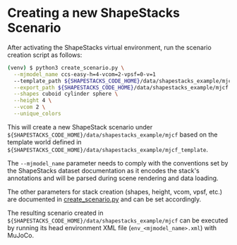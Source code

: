 # Creating a new ShapeStacks Scenario

After activating the ShapeStacks virtual environment, run the scenario creation script as follows:

```bash
(venv) $ python3 create_scenario.py \
  --mjmodel_name ccs-easy-h=4-vcom=2-vpsf=0-v=1
  --template_path ${SHAPESTACKS_CODE_HOME}/data/shapestacks_example/mjcf_template \
  --export_path ${SHAPESTACKS_CODE_HOME}/data/shapestacks_example/mjcf \
  --shapes cuboid cylinder sphere \
  --height 4 \
  --vcom 2 \
  --unique_colors
```

This will create a new ShapeStack scenario under ```${SHAPESTACKS_CODE_HOME}/data/shapestacks_example/mjcf``` based on the template world defined in ```${SHAPESTACKS_CODE_HOME}/data/shapestacks_example/mjcf_template```.

The ```--mjmodel_name``` parameter needs to comply with the conventions set by the ShapeStacks dataset documentation as it encodes the stack's annotations and will be parsed during scene rendering and data loading.

The other parameters for stack creation (shapes, height, vcom, vpsf, etc.) are documented in [create_scenario.py](create_scenario.py) and can be set accordingly.

The resulting scenario created in ```${SHAPESTACKS_CODE_HOME}/data/shapestacks_example/mjcf``` can be executed by running its head environment XML file (```env_<mjmodel_name>.xml```) with MuJoCo.
